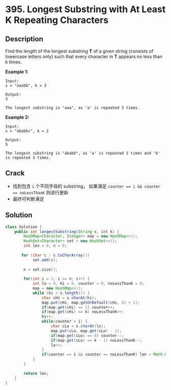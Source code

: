 # 395. Longest Substring with At Least K Repeating Characters 

## Description

Find the length of the longest substring **T** of a given string (consists of lowercase letters only) such that every character in **T** appears no less than *k* times.

**Example 1:**

```
Input:
s = "aaabb", k = 3

Output:
3

The longest substring is "aaa", as 'a' is repeated 3 times.
```

**Example 2:**

```
Input:
s = "ababbc", k = 2

Output:
5

The longest substring is "ababb", as 'a' is repeated 2 times and 'b' is repeated 3 times.
```

## Crack

* 找到包含 `i` 个不同字母的 substring， 如果满足 `counter == i && counter == noLessThanK` 则进行更新
* 最终可判断满足

## Solution

```java
class Solution {
    public int longestSubstring(String s, int k) {
        HashMap<Character, Integer> map = new HashMap<>();
        HashSet<Character> set = new HashSet<>();
        int len = 0, n = 0;
        
       for (char c : s.toCharArray()) 
            set.add(c);
        
        n = set.size();
        
        for(int i = 1; i <= n; i++) {
            int lo = 0, hi = 0, counter = 0, noLessThanK = 0; 
            map = new HashMap<>();
            while (hi < s.length()) {
                char cHi = s.charAt(hi);
                map.put(cHi, map.getOrDefault(cHi, 0) + 1);
                if(map.get(cHi) == 1) counter++;
                if(map.get(cHi) == k) noLessThanK++;
                hi++;
                while(counter > i) {
                    char cLo = s.charAt(lo);
                    map.put(cLo, map.get(cLo) - 1);
                    if(map.get(cLo) == 0) counter--;
                    if(map.get(cLo) == k - 1) noLessThanK--;
                    lo++;
                }
                if(counter == i && counter == noLessThanK) len = Math.max(hi - lo, len);
            }
        }
        
        return len;
    }
}
```

